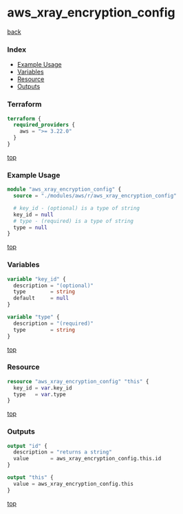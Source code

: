 # aws_xray_encryption_config

[back](../aws.md)

### Index

- [Example Usage](#example-usage)
- [Variables](#variables)
- [Resource](#resource)
- [Outputs](#outputs)

### Terraform

```terraform
terraform {
  required_providers {
    aws = ">= 3.22.0"
  }
}
```

[top](#index)

### Example Usage

```terraform
module "aws_xray_encryption_config" {
  source = "./modules/aws/r/aws_xray_encryption_config"

  # key_id - (optional) is a type of string
  key_id = null
  # type - (required) is a type of string
  type = null
}
```

[top](#index)

### Variables

```terraform
variable "key_id" {
  description = "(optional)"
  type        = string
  default     = null
}

variable "type" {
  description = "(required)"
  type        = string
}
```

[top](#index)

### Resource

```terraform
resource "aws_xray_encryption_config" "this" {
  key_id = var.key_id
  type   = var.type
}
```

[top](#index)

### Outputs

```terraform
output "id" {
  description = "returns a string"
  value       = aws_xray_encryption_config.this.id
}

output "this" {
  value = aws_xray_encryption_config.this
}
```

[top](#index)